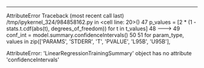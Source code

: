 ---------------------------------------------------------------------------
AttributeError                            Traceback (most recent call last)
/tmp/ipykernel_324/984858162.py in <cell line: 20>()
     47     p_values = [2 * (1 - stats.t.cdf(abs(t), degrees_of_freedom)) for t in t_values]
     48 
---> 49     conf_int = model.summary.confidenceIntervals()
     50 
     51     for param_type, values in zip(['PARAMS', 'STDERR', 'T', 'PVALUE', 'L95B', 'U95B'],

AttributeError: 'LinearRegressionTrainingSummary' object has no attribute 'confidenceIntervals'
